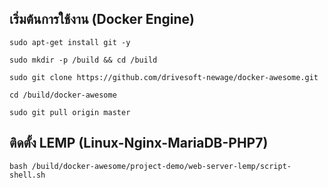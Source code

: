 เริ่มต้นการใช้งาน (Docker Engine)
---------------------------------------------------

```
sudo apt-get install git -y

sudo mkdir -p /build && cd /build

sudo git clone https://github.com/drivesoft-newage/docker-awesome.git

cd /build/docker-awesome

sudo git pull origin master
```


ติดตั้ง LEMP (Linux-Nginx-MariaDB-PHP7)
---------------------------------------------------

```
bash /build/docker-awesome/project-demo/web-server-lemp/script-shell.sh
```
